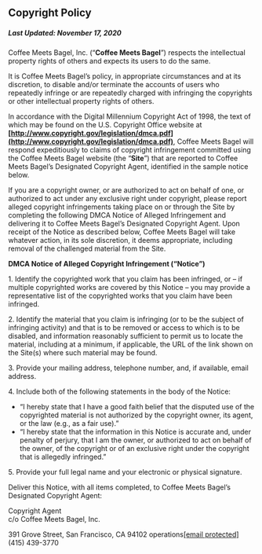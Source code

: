 Copyright Policy
----------------

##### Last Updated: November 17, 2020

Coffee Meets Bagel, Inc. (“**Coffee Meets Bagel**”) respects the intellectual property rights of others and expects its users to do the same.

It is Coffee Meets Bagel’s policy, in appropriate circumstances and at its discretion, to disable and/or terminate the accounts of users who repeatedly infringe or are repeatedly charged with infringing the copyrights or other intellectual property rights of others.

In accordance with the Digital Millennium Copyright Act of 1998, the text of which may be found on the U.S. Copyright Office website at **[http://www.copyright.gov/legislation/dmca.pdf](http://www.copyright.gov/legislation/dmca.pdf)**, Coffee Meets Bagel will respond expeditiously to claims of copyright infringement committed using the Coffee Meets Bagel website (the “**Site**”) that are reported to Coffee Meets Bagel’s Designated Copyright Agent, identified in the sample notice below.

If you are a copyright owner, or are authorized to act on behalf of one, or authorized to act under any exclusive right under copyright, please report alleged copyright infringements taking place on or through the Site by completing the following DMCA Notice of Alleged Infringement and delivering it to Coffee Meets Bagel’s Designated Copyright Agent. Upon receipt of the Notice as described below, Coffee Meets Bagel will take whatever action, in its sole discretion, it deems appropriate, including removal of the challenged material from the Site.

**DMCA Notice of Alleged Copyright Infringement (“Notice”)**

1\. Identify the copyrighted work that you claim has been infringed, or – if multiple copyrighted works are covered by this Notice – you may provide a representative list of the copyrighted works that you claim have been infringed.

2\. Identify the material that you claim is infringing (or to be the subject of infringing activity) and that is to be removed or access to which is to be disabled, and information reasonably sufficient to permit us to locate the material, including at a minimum, if applicable, the URL of the link shown on the Site(s) where such material may be found.

3\. Provide your mailing address, telephone number, and, if available, email address.

4\. Include both of the following statements in the body of the Notice:

* “I hereby state that I have a good faith belief that the disputed use of the copyrighted material is not authorized by the copyright owner, its agent, or the law (e.g., as a fair use).”
* “I hereby state that the information in this Notice is accurate and, under penalty of perjury, that I am the owner, or authorized to act on behalf of the owner, of the copyright or of an exclusive right under the copyright that is allegedly infringed.”

5\. Provide your full legal name and your electronic or physical signature.

Deliver this Notice, with all items completed, to Coffee Meets Bagel’s Designated Copyright Agent:

Copyright Agent  
c/o Coffee Meets Bagel, Inc.

391 Grove Street, San Francisco, CA 94102 operations[\[email protected\]](https://coffeemeetsbagel.com/cdn-cgi/l/email-protection)  
(415) 439-3770